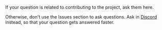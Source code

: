 If your question is related to contributing to the project,
ask them here.

Otherwise, don't use the Issues section to ask questions. Ask in
[Discord](https://discord.gg/PTD9D7mZyg) instead,
so that your question gets answered faster.
